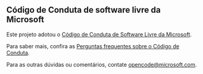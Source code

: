 ## <a name="microsoft-open-source-code-of-conduct"></a>Código de Conduta de software livre da Microsoft

Este projeto adotou o [Código de Conduta de Software Livre da Microsoft](https://opensource.microsoft.com/codeofconduct/).

Para saber mais, confira as [Perguntas frequentes sobre o Código de Conduta](https://opensource.microsoft.com/codeofconduct/faq/). 

Para as outras dúvidas ou comentários, contate [opencode@microsoft.com](mailto:opencode@microsoft.com). 
